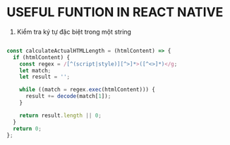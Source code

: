 # USEFUL FUNTION IN REACT NATIVE
1. Kiểm tra ký tự đặc biệt trong một string 
```js

const calculateActualHTMLLength = (htmlContent) => {
  if (htmlContent) {
    const regex = /[^(script|style)][^>]*>([^<>]*)</g;
    let match;
    let result = '';

    while ((match = regex.exec(htmlContent))) {
      result += decode(match[1]);
    }

    return result.length || 0;
  }
  return 0;
};
```